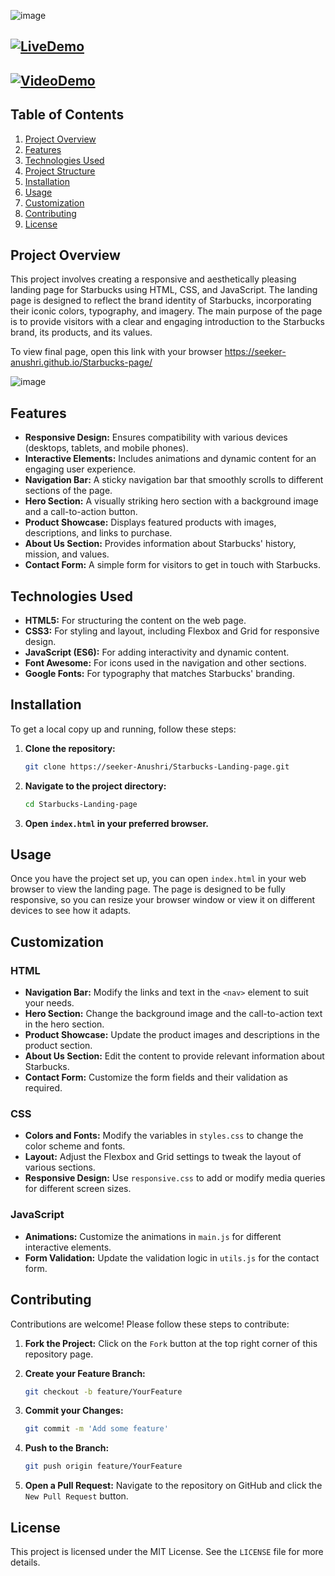 ![image](https://github.com/seeker-Anushri/Starbucks-page/assets/112256322/ee5fb4ed-cea8-49c6-990d-45586000da67)
## [![LiveDemo](https://img.shields.io/badge/Live%20Demo-Click%20Here-brightgreen)](https://seeker-anushri.github.io/Starbucks-page/)
## [![VideoDemo](https://img.shields.io/badge/Video%20Demo-Click%20Here-brightgreen)](https://www.youtube.com/watch?v=dfrDJmyrGx4)
## Table of Contents

1. [Project Overview](#project-overview)
2. [Features](#features)
3. [Technologies Used](#technologies-used)
4. [Project Structure](#project-structure)
5. [Installation](#installation)
6. [Usage](#usage)
7. [Customization](#customization)
8. [Contributing](#contributing)
9. [License](#license)

## Project Overview

This project involves creating a responsive and aesthetically pleasing landing page for Starbucks using HTML, CSS, and JavaScript. The landing page is designed to reflect the brand identity of Starbucks, incorporating their iconic colors, typography, and imagery. The main purpose of the page is to provide visitors with a clear and engaging introduction to the Starbucks brand, its products, and its values.

To view final page, open this link with your browser 
https://seeker-anushri.github.io/Starbucks-page/


![image](https://github.com/seeker-Anushri/Starbucks-page/assets/112256322/624912c8-0f2d-4491-9762-a1e861eba528)



## Features

- **Responsive Design:** Ensures compatibility with various devices (desktops, tablets, and mobile phones).
- **Interactive Elements:** Includes animations and dynamic content for an engaging user experience.
- **Navigation Bar:** A sticky navigation bar that smoothly scrolls to different sections of the page.
- **Hero Section:** A visually striking hero section with a background image and a call-to-action button.
- **Product Showcase:** Displays featured products with images, descriptions, and links to purchase.
- **About Us Section:** Provides information about Starbucks' history, mission, and values.
- **Contact Form:** A simple form for visitors to get in touch with Starbucks.

## Technologies Used

- **HTML5:** For structuring the content on the web page.
- **CSS3:** For styling and layout, including Flexbox and Grid for responsive design.
- **JavaScript (ES6):** For adding interactivity and dynamic content.
- **Font Awesome:** For icons used in the navigation and other sections.
- **Google Fonts:** For typography that matches Starbucks' branding.


## Installation

To get a local copy up and running, follow these steps:

1. **Clone the repository:**
    ```sh
    git clone https://seeker-Anushri/Starbucks-Landing-page.git
    ```
2. **Navigate to the project directory:**
    ```sh
    cd Starbucks-Landing-page
    ```
3. **Open `index.html` in your preferred browser.**

## Usage

Once you have the project set up, you can open `index.html` in your web browser to view the landing page. The page is designed to be fully responsive, so you can resize your browser window or view it on different devices to see how it adapts.

## Customization

### HTML

- **Navigation Bar:** Modify the links and text in the `<nav>` element to suit your needs.
- **Hero Section:** Change the background image and the call-to-action text in the hero section.
- **Product Showcase:** Update the product images and descriptions in the product section.
- **About Us Section:** Edit the content to provide relevant information about Starbucks.
- **Contact Form:** Customize the form fields and their validation as required.

### CSS

- **Colors and Fonts:** Modify the variables in `styles.css` to change the color scheme and fonts.
- **Layout:** Adjust the Flexbox and Grid settings to tweak the layout of various sections.
- **Responsive Design:** Use `responsive.css` to add or modify media queries for different screen sizes.

### JavaScript

- **Animations:** Customize the animations in `main.js` for different interactive elements.
- **Form Validation:** Update the validation logic in `utils.js` for the contact form.

## Contributing

Contributions are welcome! Please follow these steps to contribute:

1. **Fork the Project:**
    Click on the `Fork` button at the top right corner of this repository page.

2. **Create your Feature Branch:**
    ```sh
    git checkout -b feature/YourFeature
    ```

3. **Commit your Changes:**
    ```sh
    git commit -m 'Add some feature'
    ```

4. **Push to the Branch:**
    ```sh
    git push origin feature/YourFeature
    ```

5. **Open a Pull Request:**
    Navigate to the repository on GitHub and click the `New Pull Request` button.

## License

This project is licensed under the MIT License. See the `LICENSE` file for more details.

